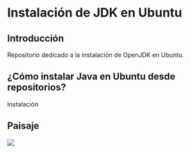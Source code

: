 # Instalación de JDK en Ubuntu

## Introducción

Repositorio dedicado a la instalación de OpenJDK en Ubuntu.

## ¿Cómo instalar Java en Ubuntu desde repositorios?

Instalación

## Paisaje

<img src="https://www.google.com/url?sa=i&url=https%3A%2F%2Felblogdefarina.blogspot.com%2F2015%2F12%2Fpaisaje-y-paisajes.html&psig=AOvVaw2AoqGVOzBmx7UQT-zVCrww&ust=1632335802356000&source=images&cd=vfe&ved=0CAgQjRxqFwoTCPiI7O_akPMCFQAAAAAdAAAAABAS">
